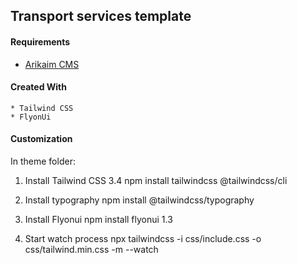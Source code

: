 ## Transport services template

#### Requirements 
  * [Arikaim CMS](https://github.com/arikaim/arikaim)


#### Created With 
    * Tailwind CSS
    * FlyonUi

#### Customization 

In theme folder: 

1. Install Tailwind CSS 3.4
    npm install tailwindcss @tailwindcss/cli

2. Install typography
    npm install @tailwindcss/typography

3. Install Flyonui
    npm install flyonui 1.3
    
4. Start watch process
    npx tailwindcss -i css/include.css -o css/tailwind.min.css -m --watch
 



 